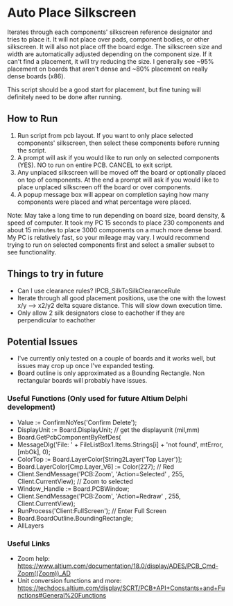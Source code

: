 # Auto Place Silkscreen
Iterates through each components' silkscreen reference designator and tries to place it. It will not place over pads, component bodies, or other silkscreen. It will also not place off the board edge. The silkscreen size and width are automatically adjusted depending on the component size. If it can't find a placement, it will try reducing the size. I generally see ~95% placement on boards that aren't dense and ~80% placement on really dense boards (x86).

This script should be a good start for placement, but fine tuning will definitely need to be done after running.

## How to Run
1. Run script from pcb layout. If you want to only place selected components' silkscreen, then select these components before running the script.
2. A prompt will ask if you would like to run only on selected components (YES). NO to run on entire PCB. CANCEL to exit script.
2. Any unplaced silkscreen will be moved off the board or optionally placed on top of components. At the end a prompt will ask if you would like to place unplaced silkscreen off the board or over components.
3. A popup message box will appear on completion saying how many components were placed and what percentage were placed.

Note: May take a long time to run depending on board size, board density, & speed of computer. It took my PC 15 seconds to place 230 components and about 15 minutes to place 3000 components on a much more dense board. My PC is relatively fast, so your mileage may vary. I would recommend trying to run on selected components first and select a smaller subset to see functionality.

## Things to try in future
- Can I use clearance rules? IPCB_SilkToSilkClearanceRule
- Iterate through all good placement positions, use the one with the lowest x/y --> x2/y2 delta square distance. This will slow down execution time.
- Only allow 2 silk designators close to eachother if they are perpendicular to eachother

## Potential Issues
- I've currently only tested on a couple of boards and it works well, but issues may crop up once I've expanded testing.
- Board outline is only approximated as a Bounding Rectangle. Non rectangular boards will probably have issues.

### Useful Functions (Only used for future Altium Delphi development)
- Value := ConfirmNoYes('Confirm Delete');
- DisplayUnit := Board.DisplayUnit; // get the displayunit (mil,mm)
- Board.GetPcbComponentByRefDes(
- MessageDlg('File: ' + FileListBox1.Items.Strings[i] + 'not found', mtError, [mbOk], 0);
- ColorTop := Board.LayerColor[String2Layer('Top Layer')];
- Board.LayerColor[Cmp.Layer_V6] := Color(227); // Red
- Client.SendMessage('PCB:Zoom', 'Action=Selected' , 255, Client.CurrentView); // Zoom to selected
- Window_Handle := Board.PCBWindow;
- Client.SendMessage('PCB:Zoom', 'Action=Redraw' , 255, Client.CurrentView);
- RunProcess('Client:FullScreen'); // Enter Full Screen
- Board.BoardOutline.BoundingRectangle;
- AllLayers 

### Useful Links
- Zoom help: https://www.altium.com/documentation/18.0/display/ADES/PCB_Cmd-Zoom((Zoom))_AD
- Unit conversion functions and more: https://techdocs.altium.com/display/SCRT/PCB+API+Constants+and+Functions#General%20Functions